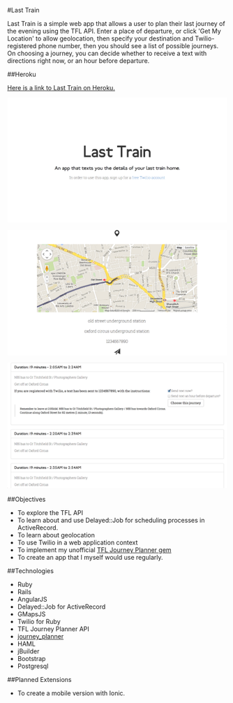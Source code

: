 #Last Train

Last Train is a simple web app that allows a user to plan their last journey of the evening using the TFL API. Enter a place of departure, or click 'Get My Location' to allow geolocation, then specify your destination and Twilio-registered phone number, then you should see a list of possible journeys. On choosing a journey, you can decide whether to receive a text with directions right now, or an hour before departure.

##Heroku

[Here is a link to Last Train on Heroku.](http://last-train.herokuapp.com)

![Image 1](https://raw.githubusercontent.com/jpatel531/last-train/master/screenshots/last-train1.jpg)

![Image 2](https://raw.githubusercontent.com/jpatel531/last-train/master/screenshots/last-train2.jpg)

![Image 3](https://raw.githubusercontent.com/jpatel531/last-train/master/screenshots/last-train3.jpg)

##Objectives

* To explore the TFL API
* To learn about and use Delayed::Job for scheduling processes in ActiveRecord.
* To learn about geolocation
* To use Twilio in a web application context
* To implement my unofficial [TFL Journey Planner gem](https://github.com/jpatel531/journey_planner_gem)
* To create an app that I myself would use regularly.

##Technologies

* Ruby
* Rails
* AngularJS
* Delayed::Job for ActiveRecord
* GMapsJS
* Twilio for Ruby
* TFL Journey Planner API
* [journey_planner](https://github.com/jpatel531/journey_planner_gem)
* HAML
* jBuilder
* Bootstrap
* Postgresql

##Planned Extensions

* To create a mobile version with Ionic.
